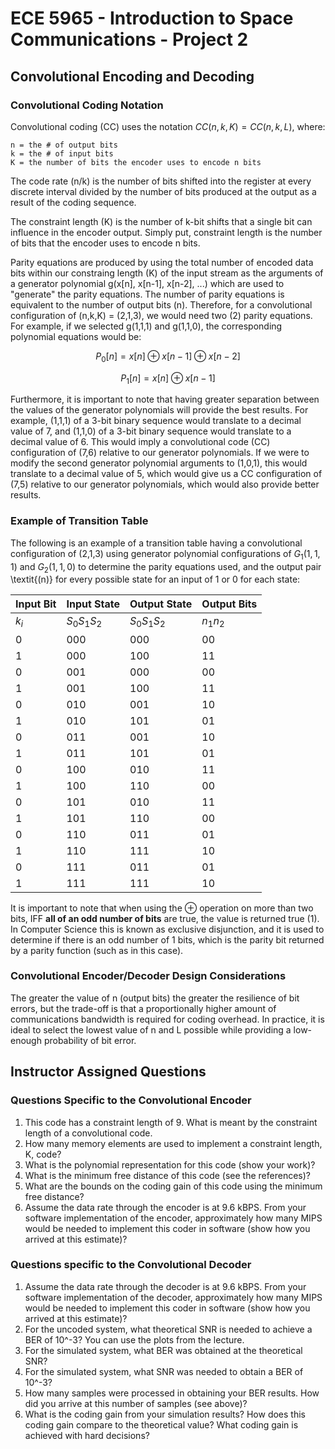 # ECE 5965 - Introduction to Space Communications - Project 2

## Convolutional Encoding and Decoding

### Convolutional Coding Notation

Convolutional coding (CC) uses the notation $CC(n,k,K) = CC(n,k,L)$, where:

    n = the # of output bits
    k = the # of input bits
    K = the number of bits the encoder uses to encode n bits

The code rate (n/k) is the number of bits shifted into the register at every discrete interval divided by the number of bits produced at the output as a result of the coding sequence.

The constraint length (K) is the number of k-bit shifts that a single bit can influence in the encoder output. Simply put, constraint length is the number of bits that the encoder uses to encode n bits.

Parity equations are produced by using the total number of encoded data bits within our constraing length (K) of the input stream as the arguments of a generator polynomial g(x[n], x[n-1], x[n-2], ...) which are used to "generate" the parity equations. The number of parity equations is equivalent to the number of output bits (n). Therefore, for a convolutional configuration of (n,k,K) = (2,1,3), we would need two (2) parity equations. For example, if we selected g(1,1,1) and g(1,1,0), the corresponding polynomial equations would be:

$$P_0[n] = x[n] \oplus x[n-1] \oplus x[n-2]$$

$$P_1[n] = x[n] \oplus x[n-1]$$

Furthermore, it is important to note that having greater separation between the values of the generator polynomials will provide the best results. For example, (1,1,1) of a 3-bit binary sequence would translate to a decimal value of 7, and (1,1,0) of a 3-bit binary sequence would translate to a decimal value of 6. This would imply a convolutional code (CC) configuration of (7,6) relative to our generator polynomials. If we were to modify the second generator polynomial arguments to (1,0,1), this would translate to a decimal value of 5, which would give us a CC configuration of (7,5) relative to our generator polynomials, which would also provide better results.

### Example of Transition Table

The following is an example of a transition table having a convolutional configuration of (2,1,3) using generator polynomial configurations of $G_1(1,1,1)$ and $G_2(1,1,0)$ to determine the parity equations used, and the output pair \textit{(n)} for every possible state for an input of 1 or 0 for each state:

| Input Bit | Input State   | Output State  | Output Bits |
| :--       | :--           | :--           | :--         |
| $k_i$     | $S_0 S_1 S_2$ | $S_0 S_1 S_2$ | $n_1 n_2$   |
| 0         | 000           | 000           | 00          |
| 1         | 000           | 100           | 11          |
| 0         | 001           | 000           | 00          |
| 1         | 001           | 100           | 11          |
| 0         | 010           | 001           | 10          |
| 1         | 010           | 101           | 01          |
| 0         | 011           | 001           | 10          |
| 1         | 011           | 101           | 01          |
| 0         | 100           | 010           | 11          |
| 1         | 100           | 110           | 00          |
| 0         | 101           | 010           | 11          |
| 1         | 101           | 110           | 00          |
| 0         | 110           | 011           | 01          |
| 1         | 110           | 111           | 10          |
| 0         | 111           | 011           | 01          |
| 1         | 111           | 111           | 10          |

It is important to note that when using the $\oplus$ operation on more than two bits, IFF **all of an odd number of bits** are true, the value is returned true (1). In Computer Science this is known as exclusive disjunction, and it is used to determine if there is an odd number of 1 bits, which is the parity bit returned by a parity function (such as in this case).

### Convolutional Encoder/Decoder Design Considerations

The greater the value of n (output bits) the greater the resilience of bit errors, but the trade-off is that a proportionally higher amount of communications bandwidth is required for coding overhead. In practice, it is ideal to select the lowest value of n and L possible while providing a low-enough probability of bit error.

## Instructor Assigned Questions

### Questions Specific to the Convolutional Encoder

1. This code has a constraint length of 9. What is meant by the constraint length of a
convolutional code.
2. How many memory elements are used to implement a constraint length, K, code?
3. What is the polynomial representation for this code (show your work)?
4. What is the minimum free distance of this code (see the references)?
5. What are the bounds on the coding gain of this code using the minimum free
distance?
6. Assume the data rate through the encoder is at 9.6 kBPS. From your software
implementation of the encoder, approximately how many MIPS would be needed to implement
this coder in software (show how you arrived at this estimate)?

### Questions specific to the Convolutional Decoder

1. Assume the data rate through the decoder is at 9.6 kBPS. From your software
implementation of the decoder, approximately how many MIPS would be needed to implement
this coder in software (show how you arrived at this estimate)?
2. For the uncoded system, what theoretical SNR is needed to achieve a BER of 10^-3?
You can use the plots from the lecture.
3. For the simulated system, what BER was obtained at the theoretical SNR?
4. For the simulated system, what SNR was needed to obtain a BER of 10^-3?
5. How many samples were processed in obtaining your BER results. How did you
arrive at this number of samples (see above)?
6. What is the coding gain from your simulation results? How does this coding gain
compare to the theoretical value? What coding gain is achieved with hard decisions?
